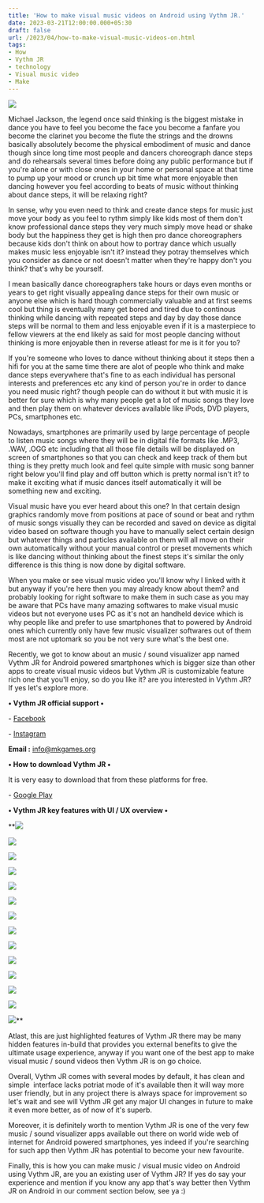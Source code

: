 ```yaml
---
title: 'How to make visual music videos on Android using Vythm JR.'
date: 2023-03-21T12:00:00.000+05:30
draft: false
url: /2023/04/how-to-make-visual-music-videos-on.html
tags: 
- How
- Vythm JR
- technology
- Visual music video
- Make
---
```


 [![](https://lh3.googleusercontent.com/-LBvw2qR83I8/ZDWtWYrHWgI/AAAAAAAAQ24/dSK4uMfVL_A8nTIS1LA4-BgDb5wOrs6bACNcBGAsYHQ/s1600/1681239381079565-0.png)](https://lh3.googleusercontent.com/-LBvw2qR83I8/ZDWtWYrHWgI/AAAAAAAAQ24/dSK4uMfVL_A8nTIS1LA4-BgDb5wOrs6bACNcBGAsYHQ/s1600/1681239381079565-0.png) 

  

  

Michael Jackson, the legend once said thinking is the biggest mistake in dance you have to feel you become the face you become a fanfare you become the clarinet you become the flute the strings and the drowns basically absolutely become the physical embodiment of music and dance though since long time most people and dancers choreograph dance steps and do rehearsals several times before doing any public performance but if you're alone or with close ones in your home or personal space at that time to pump up your mood or crunch up bit time what more enjoyable then dancing however you feel according to beats of music without thinking about dance steps, it will be relaxing right?  

  

In sense, why you even need to think and create dance steps for music just move your body as you feel to rythm simply like kids most of them don't know professional dance steps they very much simply move head or shake body but the happiness they get is high then pro dance choreographers because kids don't think on about how to portray dance which usually makes music less enjoyable isn't it? instead they potray themselves which you consider as dance or not doesn't matter when they're happy don't you think? that's why be yourself.

  

I mean basically dance choreographers take hours or days even months or years to get right visually appealing dance steps for their own music or anyone else which is hard though commercially valuable and at first seems cool but thing is eventually many get bored and tired due to continous thinking while dancing with repeated steps and day by day those dance steps will be normal to them and less enjoyable even if it is a masterpiece to fellow viewers at the end likely as said for most people dancing without thinking is more enjoyable then in reverse atleast for me is it for you to?

  

If you're someone who loves to dance without thinking about it steps then a hifi for you at the same time there are alot of people who think and make dance steps everywhere that's fine to as each individual has personal interests and preferences etc any kind of person you're in order to dance you need music right? though people can do without it but with music it is better for sure which is why many people get a lot of music songs they love and then play them on whatever devices available like iPods, DVD players, PCs, smartphones etc.

  

Nowadays, smartphones are primarily used by large percentage of people to listen music songs where they will be in digital file formats like .MP3, .WAV, .OGG etc including that all those file details will be displayed on screen of smartphones so that you can check and keep track of them but thing is they pretty much look and feel quite simple with music song banner right below you'll find play and off button which is pretty normal isn't it? to make it exciting what if music dances itself automatically it will be something new and exciting.

  

Visual music have you ever heard about this one? In that certain design graphics randomly move from positions at pace of sound or beat and rythm of music songs visually they can be recorded and saved on device as digital video based on software though you have to manually select certain design but whatever things and particles available on them will all move on their own automatically without your manual control or preset movements which is like dancing without thinking about the finest steps it's similar the only difference is this thing is now done by digital software.

  

When you make or see visual music video you'll know why I linked with it but anyway if you're here then you may already know about them? and probably looking for right software to make them in such case as you may be aware that PCs have many amazing softwares to make visual music videos but not everyone uses PC as it's not an handheld device which is why people like and prefer to use smartphones that to powered by Android ones which currently only have few music visualizer softwares out of them most are not uptomark so you be not very sure what's the best one.

  

Recently, we got to know about an music / sound visualizer app named Vythm JR for Android powered smartphones which is bigger size than other apps to create visual music videos but Vythm JR is customizable feature rich one that you'll enjoy, so do you like it? are you interested in Vythm JR? If yes let's explore more.

  

**• Vythm JR official support •**

  

\- [Facebook](https://www.facebook.com/mkgames.org/)

\- [Instagram](https://www.instagram.com/m.kgames/)

  

**Email :** [info@mkgames.org](mailto:info@mkgames.org)

  

**• How to download Vythm JR •**

  

It is very easy to download that from these platforms for free.

  

\- [Google Play](https://play.google.com/store/apps/details?id=com.MKGames.Vythm)

  

**• Vythm JR key features with UI / UX overview •**

 **[![](https://lh3.googleusercontent.com/-_6V4VB2-4KA/ZDWtVMqIXzI/AAAAAAAAQ20/lNHzxkfYjskJCMipJz1DbTJGmU8fyjXfQCNcBGAsYHQ/s1600/1681239376132467-1.png)](https://lh3.googleusercontent.com/-_6V4VB2-4KA/ZDWtVMqIXzI/AAAAAAAAQ20/lNHzxkfYjskJCMipJz1DbTJGmU8fyjXfQCNcBGAsYHQ/s1600/1681239376132467-1.png) 

 [![](https://lh3.googleusercontent.com/-fHPaYKX1BZ8/ZDWtT5piEhI/AAAAAAAAQ2s/V1_n9S7FT8o6wnj-wXzZgVHpLH-kMjh-ACNcBGAsYHQ/s1600/1681239370983032-2.png)](https://lh3.googleusercontent.com/-fHPaYKX1BZ8/ZDWtT5piEhI/AAAAAAAAQ2s/V1_n9S7FT8o6wnj-wXzZgVHpLH-kMjh-ACNcBGAsYHQ/s1600/1681239370983032-2.png) 

 [![](https://lh3.googleusercontent.com/-DGIjQU_Hi20/ZDWtSq6CZwI/AAAAAAAAQ2o/mKhoPpCgYEEfcARvcQgQIddKreoDL27HwCNcBGAsYHQ/s1600/1681239366203753-3.png)](https://lh3.googleusercontent.com/-DGIjQU_Hi20/ZDWtSq6CZwI/AAAAAAAAQ2o/mKhoPpCgYEEfcARvcQgQIddKreoDL27HwCNcBGAsYHQ/s1600/1681239366203753-3.png) 

 [![](https://lh3.googleusercontent.com/-OVVvVDLo4PA/ZDWtRVREx-I/AAAAAAAAQ2k/8FT4UCvYVmQtL-M8KVUWHmbXg_DRllwEQCNcBGAsYHQ/s1600/1681239361302169-4.png)](https://lh3.googleusercontent.com/-OVVvVDLo4PA/ZDWtRVREx-I/AAAAAAAAQ2k/8FT4UCvYVmQtL-M8KVUWHmbXg_DRllwEQCNcBGAsYHQ/s1600/1681239361302169-4.png) 

 [![](https://lh3.googleusercontent.com/-_Bpye2AGQ1g/ZDWtQMEWmtI/AAAAAAAAQ2g/UA2QUC9kGEc914qtPg_D7cSdG-1yXBj4QCNcBGAsYHQ/s1600/1681239356774324-5.png)](https://lh3.googleusercontent.com/-_Bpye2AGQ1g/ZDWtQMEWmtI/AAAAAAAAQ2g/UA2QUC9kGEc914qtPg_D7cSdG-1yXBj4QCNcBGAsYHQ/s1600/1681239356774324-5.png) 

 [![](https://lh3.googleusercontent.com/-O_ASJ0yjNog/ZDWtPCptNOI/AAAAAAAAQ2c/7vE4yQxPkwo6m2YXSAY2UfRhkZUWySrMQCNcBGAsYHQ/s1600/1681239351972754-6.png)](https://lh3.googleusercontent.com/-O_ASJ0yjNog/ZDWtPCptNOI/AAAAAAAAQ2c/7vE4yQxPkwo6m2YXSAY2UfRhkZUWySrMQCNcBGAsYHQ/s1600/1681239351972754-6.png) 

 [![](https://lh3.googleusercontent.com/-WRDvsipu8f8/ZDWtN_xAy0I/AAAAAAAAQ2Y/9A25DduOy5kNBKcrsJWWyt8NDDKPx2QSQCNcBGAsYHQ/s1600/1681239347000685-7.png)](https://lh3.googleusercontent.com/-WRDvsipu8f8/ZDWtN_xAy0I/AAAAAAAAQ2Y/9A25DduOy5kNBKcrsJWWyt8NDDKPx2QSQCNcBGAsYHQ/s1600/1681239347000685-7.png) 

 [![](https://lh3.googleusercontent.com/-xkPzf_ZtGDI/ZDWtMkVpQ3I/AAAAAAAAQ2U/q0wvnZGvc6I404TUE-7Dmh6J7TFoTTN2gCNcBGAsYHQ/s1600/1681239341720389-8.png)](https://lh3.googleusercontent.com/-xkPzf_ZtGDI/ZDWtMkVpQ3I/AAAAAAAAQ2U/q0wvnZGvc6I404TUE-7Dmh6J7TFoTTN2gCNcBGAsYHQ/s1600/1681239341720389-8.png) 

 [![](https://lh3.googleusercontent.com/-SkCLQ52_Ztk/ZDWtLQ4mvcI/AAAAAAAAQ2Q/T7dPLlBxw9cmIHN0aTO-1TRpOMLq8nFnACNcBGAsYHQ/s1600/1681239337075229-9.png)](https://lh3.googleusercontent.com/-SkCLQ52_Ztk/ZDWtLQ4mvcI/AAAAAAAAQ2Q/T7dPLlBxw9cmIHN0aTO-1TRpOMLq8nFnACNcBGAsYHQ/s1600/1681239337075229-9.png) 

 [![](https://lh3.googleusercontent.com/-ODuclOYCcmo/ZDWtKOzCsGI/AAAAAAAAQ2M/N6HWdQhaEgQGAwNBx1rSik-mPCuBqxrngCNcBGAsYHQ/s1600/1681239332052408-10.png)](https://lh3.googleusercontent.com/-ODuclOYCcmo/ZDWtKOzCsGI/AAAAAAAAQ2M/N6HWdQhaEgQGAwNBx1rSik-mPCuBqxrngCNcBGAsYHQ/s1600/1681239332052408-10.png) 

 [![](https://lh3.googleusercontent.com/-Q-QcmGFy3GI/ZDWtI2A5EOI/AAAAAAAAQ2I/ta5gp8gVXJ4l6CNdp1lgVG1i2a42IKrWACNcBGAsYHQ/s1600/1681239327304788-11.png)](https://lh3.googleusercontent.com/-Q-QcmGFy3GI/ZDWtI2A5EOI/AAAAAAAAQ2I/ta5gp8gVXJ4l6CNdp1lgVG1i2a42IKrWACNcBGAsYHQ/s1600/1681239327304788-11.png) 

 [![](https://lh3.googleusercontent.com/-Tpy2zSP81lw/ZDWtHoUAffI/AAAAAAAAQ2E/Ezc-roiMYFMTzx6ImslQcZ4WgAe_cJ8kgCNcBGAsYHQ/s1600/1681239317665522-12.png)](https://lh3.googleusercontent.com/-Tpy2zSP81lw/ZDWtHoUAffI/AAAAAAAAQ2E/Ezc-roiMYFMTzx6ImslQcZ4WgAe_cJ8kgCNcBGAsYHQ/s1600/1681239317665522-12.png) 

 [![](https://lh3.googleusercontent.com/-lfVKhHxTbAw/ZDWtFcD9nfI/AAAAAAAAQ2A/AWDt7dPN2WMqwiI4BrPZogBwMIo3zq_xgCNcBGAsYHQ/s1600/1681239313245510-13.png)](https://lh3.googleusercontent.com/-lfVKhHxTbAw/ZDWtFcD9nfI/AAAAAAAAQ2A/AWDt7dPN2WMqwiI4BrPZogBwMIo3zq_xgCNcBGAsYHQ/s1600/1681239313245510-13.png) 

 [![](https://lh3.googleusercontent.com/-Blj7v6GHQKQ/ZDWtEFFMM9I/AAAAAAAAQ18/hIT2g52fmuwHXqY9_Dh2j3zwq3KR9SslgCNcBGAsYHQ/s1600/1681239306248475-14.png)](https://lh3.googleusercontent.com/-Blj7v6GHQKQ/ZDWtEFFMM9I/AAAAAAAAQ18/hIT2g52fmuwHXqY9_Dh2j3zwq3KR9SslgCNcBGAsYHQ/s1600/1681239306248475-14.png)** 

Atlast, this are just highlighted features of Vythm JR there may be many hidden features in-build that provides you external benefits to give the ultimate usage experience, anyway if you want one of the best app to make visual music / sound videos then Vythm JR is on go choice.

  

Overall, Vythm JR comes with several modes by default, it has clean and simple  interface lacks potriat mode of it's available then it will way more user friendly, but in any project there is always space for improvement so let's wait and see will Vythm JR get any major UI changes in future to make it even more better, as of now of it's superb.

  

Moreover, it is definitely worth to mention Vythm JR is one of the very few music / sound visualizer apps available out there on world wide web of internet for Android powered smartphones, yes indeed if you're searching for such app then Vythm JR has potential to become your new favourite.

  

Finally, this is how you can make music / visual music video on Android using Vythm JR, are you an existing user of Vythm JR? If yes do say your experience and mention if you know any app that's way better then Vythm JR on Android in our comment section below, see ya :)